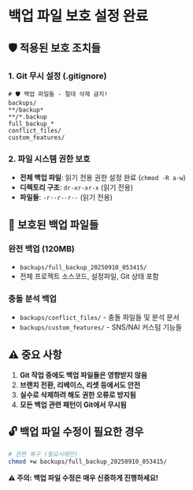 # 백업 파일 보호 설정 완료 

## 🛡️ 적용된 보호 조치들

### 1. Git 무시 설정 (.gitignore)
```
# 🛡️ 백업 파일들 - 절대 삭제 금지!
backups/
**/backup*
**/*.backup
full_backup_*
conflict_files/
custom_features/
```

### 2. 파일 시스템 권한 보호
- **전체 백업 파일**: 읽기 전용 권한 설정 완료 (`chmod -R a-w`)
- **디렉토리 구조**: `dr-xr-xr-x` (읽기 전용)
- **파일들**: `-r--r--r--` (읽기 전용)

## 📂 보호된 백업 파일들

### 완전 백업 (120MB)
- `backups/full_backup_20250910_053415/` 
- 전체 프로젝트 소스코드, 설정파일, Git 상태 포함

### 충돌 분석 백업
- `backups/conflict_files/` - 충돌 파일들 및 분석 문서
- `backups/custom_features/` - SNS/NAI 커스텀 기능들

## ⚠️ 중요 사항

1. **Git 작업 중에도 백업 파일들은 영향받지 않음**
2. **브랜치 전환, 리베이스, 리셋 등에서도 안전**  
3. **실수로 삭제하려 해도 권한 오류로 방지됨**
4. **모든 백업 관련 패턴이 Git에서 무시됨**

## 🔓 백업 파일 수정이 필요한 경우
```bash
# 권한 복구 (필요시에만)
chmod +w backups/full_backup_20250910_053415/
```

**⚠️ 주의: 백업 파일 수정은 매우 신중하게 진행하세요!**
